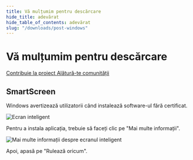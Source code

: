 ```yaml
---
title: Vă mulțumim pentru descărcare
hide_title: adevărat
hide_table_of_contents: adevărat
slug: "/downloads/post-windows"
---
```


<div className="text-center margin-top--xl">

# Vă mulțumim pentru descărcare

<div className="row margin-bottom--lg padding--sm flex-center">
<a className="button button--outline button--warning button--lg margin--sm" href="/contributing">
  Contribuie la proiect
</a>
<a className="button button--outline button--info button--lg margin--sm" href="https://linwood.dev/matrix">
  Alătură-te comunității
</a>

</div>

## SmartScreen


Windows avertizează utilizatorii când instalează software-ul fără certificat.

![Ecran inteligent](/img/smart-screen.png)

Pentru a instala aplicația, trebuie să faceți clic pe "Mai multe informații".

![Mai multe informații despre ecranul inteligent](/img/smart-screen-more-info.png)

Apoi, apasă pe "Rulează oricum".

</div>
